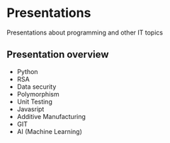 # Presentations
Presentations about programming and other IT topics

## Presentation overview
- Python
- RSA
- Data security
- Polymorphism
- Unit Testing
- Javasript
- Additive Manufacturing
- GIT
- AI (Machine Learning)
